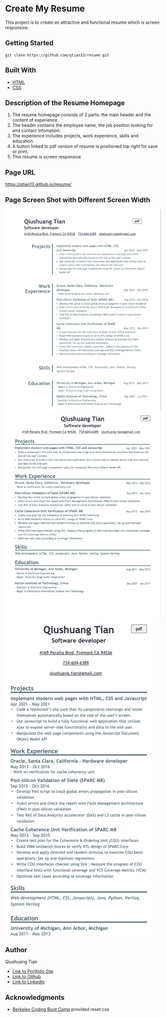 # Create My Resume
This project is to create an attractive and functional resume which is screen responsive.

## Getting Started
```console
git clone https://github.com/qtian13/resume.git
```

## Built With

* [HTML](https://developer.mozilla.org/en-US/docs/Web/HTML)
* [CSS](https://developer.mozilla.org/en-US/docs/Web/CSS)

## Description of the Resume Homepage
1. The resume homepage consists of 2 parts:  the main header and the content of experience.
1. The header contains the employee name, the job position looking for and contact infomation.  
1. The experience includes projects, work experience, skills and education.
2. A button linked to pdf version of resume is positioned top right for save or print.
3. This resume is screen responsive

## Page URL
https://qtian13.github.io/resume/

## Page Screen Shot with Different Screen Width
![large screen](assets/images/desktop_screen.png)
![medium screen](assets/images/tablet_screen.png)
![small screen](assets/images/mobile_screen.png)


## Author
Qiushuang Tian
- [Link to Portfolio Site](https://qtian13.github.io/)
- [Link to Github](https://github.com/qtian13)
- [Link to LinkedIn](https://www.linkedin.com/in/qiushuang-tian-a9754248/)

## Acknowledgments
- [Berkeley Coding Boot Camp](https://bootcamp.berkeley.edu/coding/) provided reset.css





